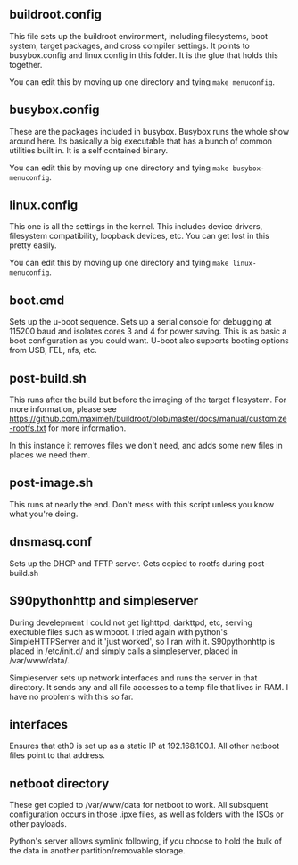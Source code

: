 ## buildroot.config
This file sets up the buildroot environment, including filesystems, boot system, target packages, and cross compiler settings. It points to busybox.config and linux.config in this folder. It is the glue that holds this together. 

You can edit this by moving up one directory and tying `make menuconfig`.

## busybox.config
These are the packages included in busybox. Busybox runs the whole show around here. Its basically a big executable that has a bunch of common utilities built in. It is a self contained binary. 

You can edit this by moving up one directory and tying `make busybox-menuconfig`.

## linux.config
This one is all the settings in the kernel. This includes device drivers, filesystem compatibility, loopback devices, etc. You can get lost in this pretty easily. 

You can edit this by moving up one directory and tying `make linux-menuconfig`.

## boot.cmd 
Sets up the u-boot sequence. Sets up a serial console for debugging at 115200 baud and isolates cores 3 and 4 for power saving. This is as basic a boot configuration as you could want. U-boot also supports booting options from USB, FEL, nfs, etc.

## post-build.sh
This runs after the build but before the imaging of the target filesystem. For more information, please see https://github.com/maximeh/buildroot/blob/master/docs/manual/customize-rootfs.txt for more information. 

In this instance it removes files we don't need, and adds some new files in places we need them.

## post-image.sh
This runs at nearly the end. Don't mess with this script unless you know what you're doing. 

## dnsmasq.conf
Sets up the DHCP and TFTP server. Gets copied to rootfs during post-build.sh

## S90pythonhttp and simpleserver
During develepment I could not get lighttpd, darkttpd, etc, serving exectuble files such as wimboot. I tried again with python's SimpleHTTPServer and it 'just worked', so I ran with it. S90pythonhttp is placed in /etc/init.d/ and simply calls a simpleserver, placed in /var/www/data/. 

Simpleserver sets up network interfaces and runs the server in that directory. It sends any and all file accesses to a temp file that lives in RAM. I have no problems with this so far.

## interfaces
Ensures that eth0 is set up as a static IP at 192.168.100.1. All other netboot files point to that address. 

## netboot directory
These get copied to /var/www/data for netboot to work. All subsquent configuration occurs in those .ipxe files, as well as folders with the ISOs or other payloads. 

Python's server allows symlink following, if you choose to hold the bulk of the data in another partition/removable storage. 
